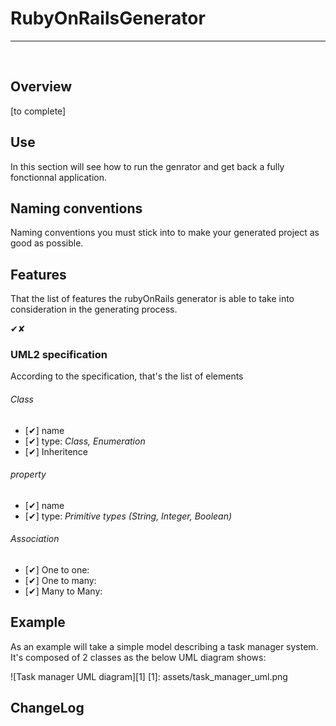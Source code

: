 # RubyOnRailsGenerator
---

<br>

## Overview


[to complete]


## Use
In this section will see how to run the genrator and get back a fully fonctionnal application.

## Naming conventions
Naming conventions you must stick into to make your generated project as good as possible.

## Features


That the list of features the rubyOnRails generator is able to take into consideration in the generating process.

✔✘
### UML2 specification
According to the specification, that's the list of elements 

###### Class
* [✔] name
* [✔] type: *Class, Enumeration* 
* [✔] Inheritence

###### property
* [✔] name
* [✔] type: *Primitive types (String, Integer, Boolean)* 

###### Association
* [✔] One to one:
* [✔] One to many:
* [✔] Many to Many:

## Example

As an example will take a simple model describing a task manager system. It's composed of 2 classes as the below UML diagram shows:

![Task manager UML diagram][1]
[1]: assets/task_manager_uml.png

## ChangeLog
